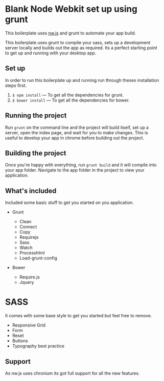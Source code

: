 # Blank Node Webkit set up using grunt

This boilerplate uses [nw.js](http://nwjs.io/) and grunt to automate your app build.

This boilerplate uses grunt to compile your sass, sets up a development server locally and builds out the app as required. Its a perfect starting point to get up and running with your desktop app.

## Set up
In order to run this boilerplate up and running run through theses installation steps first.
1. `$ npm install` — To get all the dependencies for grunt.
2. `$ bower install` — To get all the dependencies for bower.

## Running the project
Run `grunt` on the command line and the project will build itself, set up a server, open the index page, and wait for you to make changes. This is useful to develop your app in chrome before building out the project.

## Building the project
Once you're happy with everything, run `grunt build` and it will compile into your app folder. 
Navigate to the app folder in the project to view your application. 

## What's included
Included some basic stuff to get you started on you application.

* Grunt
	* Clean
	* Connect
	* Copy
	* Requirejs
	* Sass
	* Watch
	* Processhtml
	* Load-grunt-config

* Bower
	* Require.js
	* Jquery

# SASS
It comes with some base style to get you started but feel free to remove.
  * Responsive Grid
  * Form
  * Reset
  * Buttons
  * Typography best practice


## Support
As nw.js uses chronium its got full support for all the new features.